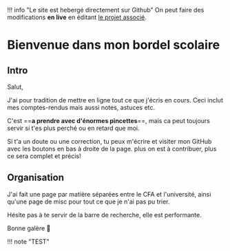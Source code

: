!!! info "Le site est hebergé directement sur Github"
    On peut faire des modifications **en live** en éditant [le projet associé](https://github.com/FlagHunter01/school).

# Bienvenue dans mon bordel scolaire

## Intro

Salut,

J'ai pour tradition de mettre en ligne tout ce que j'écris en cours.
Ceci inclut mes comptes-rendus mais aussi notes, astuces etc.

C'est ==**a prendre avec d'énormes pincettes**==, mais ca peut toujours servir si t'es plus perché ou en retard que moi.

Si t'a un doute ou une correction, tu peux m'écrire et visiter mon GitHub avec les boutons en bas à droite de la page. plus on est à contribuer, plus ce sera complet et précis!

## Organisation

J'ai fait une page par matière séparées entre le CFA et l'université, ainsi qu'une page de misc pour tout ce que je n'ai pas pu trier.

Hésite pas à te servir de la barre de recherche, elle est performante.

Bonne galère :blue_heart:

!!! note "TEST"
